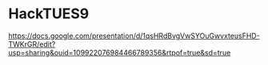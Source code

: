 # HackTUES9
https://docs.google.com/presentation/d/1qsHRdBvgVwSYOuGwvxteusFHD-TWKrGR/edit?usp=sharing&ouid=109922076984466789356&rtpof=true&sd=true